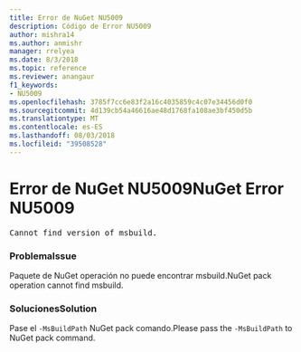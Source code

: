 ```yaml
---
title: Error de NuGet NU5009
description: Código de Error NU5009
author: mishra14
ms.author: anmishr
manager: rrelyea
ms.date: 8/3/2018
ms.topic: reference
ms.reviewer: anangaur
f1_keywords:
- NU5009
ms.openlocfilehash: 3785f7cc6e83f2a16c4035859c4c07e34456d0f0
ms.sourcegitcommit: 4d139cb54a46616ae48d1768fa108ae3bf450d5b
ms.translationtype: MT
ms.contentlocale: es-ES
ms.lasthandoff: 08/03/2018
ms.locfileid: "39508528"
---
```

# <a name="nuget-error-nu5009"></a><span data-ttu-id="f2f8a-103">Error de NuGet NU5009</span><span class="sxs-lookup"><span data-stu-id="f2f8a-103">NuGet Error NU5009</span></span>
<pre>Cannot find version of msbuild.</pre>

### <a name="issue"></a><span data-ttu-id="f2f8a-104">Problema</span><span class="sxs-lookup"><span data-stu-id="f2f8a-104">Issue</span></span>

<span data-ttu-id="f2f8a-105">Paquete de NuGet operación no puede encontrar msbuild.</span><span class="sxs-lookup"><span data-stu-id="f2f8a-105">NuGet pack operation cannot find msbuild.</span></span>


### <a name="solution"></a><span data-ttu-id="f2f8a-106">Soluciones</span><span class="sxs-lookup"><span data-stu-id="f2f8a-106">Solution</span></span>

<span data-ttu-id="f2f8a-107">Pase el `-MsBuildPath` NuGet pack comando.</span><span class="sxs-lookup"><span data-stu-id="f2f8a-107">Please pass the `-MsBuildPath` to NuGet pack command.</span></span>

